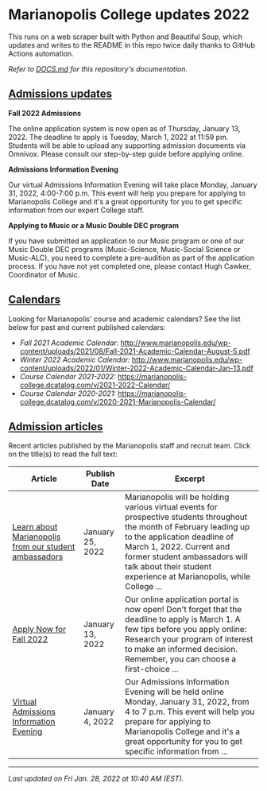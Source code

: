 # Marianopolis College updates 2022

This runs on a web scraper built with Python and Beautiful Soup, which updates and writes to the README in this repo twice daily thanks to GitHub Actions automation.

*Refer to [DOCS.md](DOCS.md) for this repository's documentation.*

## [Admissions updates](https://www.bemarianopolis.ca/admissions/admissions-updates/)

**Fall 2022 Admissions**

The online application system is now open as of  Thursday, January 13, 2022. The deadline to apply is Tuesday, March 1, 2022 at 11:59 pm. Students will be able to upload any supporting admission documents via Omnivox. Please consult our step-by-step guide before applying online.

**Admissions Information Evening**

Our virtual Admissions Information Evening will take place Monday, January 31, 2022, 4:00-7:00 p.m. This event will help you prepare for applying to Marianopolis College and it's a great opportunity for you to get specific information from our expert College staff. 

**Applying to Music or a Music Double DEC program**

If you have submitted an application to our Music program or one of our Music Double DEC programs (Music-Science, Music-Social Science or Music-ALC), you need to complete a pre-audition as part of the application process. If you have not yet completed one, please contact Hugh Cawker, Coordinator of Music.

## [Calendars](https://www.marianopolis.edu/campus-life/calendar/)

Looking for Marianopolis' course and academic calendars? See the list below for past and current published calendars:

- *Fall 2021 Academic Calendar:* http://www.marianopolis.edu/wp-content/uploads/2021/08/Fall-2021-Academic-Calendar-August-5.pdf
- *Winter 2022 Academic Calendar:* http://www.marianopolis.edu/wp-content/uploads/2022/01/Winter-2022-Academic-Calendar-Jan-13.pdf
- *Course Calendar 2021-2022:* https://marianopolis-college.dcatalog.com/v/2021-2022-Calendar/
- *Course Calendar 2020-2021:* https://marianopolis-college.dcatalog.com/v/2020-2021-Marianopolis-Calendar/

## [Admission articles](https://www.bemarianopolis.ca/category/admissions/)

Recent articles published by the Marianopolis staff and recruit team. Click on the title(s) to read the full text:

| Article | Publish Date | Excerpt |
| ------- | ------------ | ------- |
| [Learn about Marianopolis from our student ambassadors](https://www.bemarianopolis.ca/meet-our-student-ambassadors/) |  January 25, 2022 | Marianopolis will be holding various virtual events for prospective students throughout the month of February leading up to the application deadline of March 1, 2022. Current and former student ambassadors will talk about their student experience at Marianopolis, while College ...  |
| [Apply Now for Fall 2022](https://www.bemarianopolis.ca/apply-fall/) |  January 13, 2022 | Our online application portal is now open! Don't forget that the deadline to apply is March 1. A few tips before you apply online: Research your program of interest to make an informed decision. Remember, you can choose a first-choice ...  |
| [Virtual Admissions Information Evening](https://www.bemarianopolis.ca/admissions-info-evening/) |  January 4, 2022 | Our Admissions Information Evening will be held online Monday, January 31, 2022, from 4 to 7 p.m. This event will help you prepare for applying to Marianopolis College and it's a great opportunity for you to get specific information from ...  |

---

*Last updated on Fri Jan. 28, 2022 at 10:40 AM (EST).*